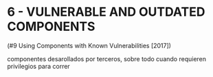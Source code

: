# 6 - VULNERABLE AND OUTDATED COMPONENTS 
(#9 Using Components with Known Vulnerabilities [2017])

componentes desarollados por terceros, sobre todo cuando requieren privilegios para correr

